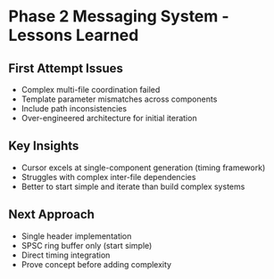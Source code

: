 # Phase 2 Messaging System - Lessons Learned

## First Attempt Issues
- Complex multi-file coordination failed
- Template parameter mismatches across components  
- Include path inconsistencies
- Over-engineered architecture for initial iteration

## Key Insights
- Cursor excels at single-component generation (timing framework)
- Struggles with complex inter-file dependencies
- Better to start simple and iterate than build complex systems

## Next Approach
- Single header implementation
- SPSC ring buffer only (start simple)
- Direct timing integration
- Prove concept before adding complexity
